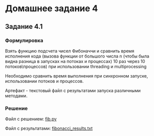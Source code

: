 # Домашнее задание 4

## Задание 4.1

### Формулировка

Взять функцию подсчета чисел Фибоначчи и сравнить время исполнения кода (вызова функции от большого числа n (чтобы была видна разница в запусках на потоках и процессах) 10 раз через 10 потоков\процессов) при использовании threading и multiprocessing

Необходимо сравнить время выполнения при синхронном запуске, использовании потоков и процессов. 

Артефакт - текстовый файл с результатами запуска различными методами.


### Решение

Файл с решением: [fib.py](fib.py)

Файл с результатами: [fibonacci_results.txt](artifacts%2Ffibonacci_results.txt)